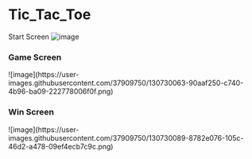 # Tic_Tac_Toe

Start Screen
![image](https://user-images.githubusercontent.com/37909750/130730040-fa63200f-3ab9-407c-b873-b69523996ba8.png)

<h3>Game Screen</h3>
![image](https://user-images.githubusercontent.com/37909750/130730063-90aaf250-c740-4b96-ba09-222778006f0f.png)

<h3>Win Screen</h3>
![image](https://user-images.githubusercontent.com/37909750/130730089-8782e076-105c-46d2-a478-09ef4ecb7c9c.png)
